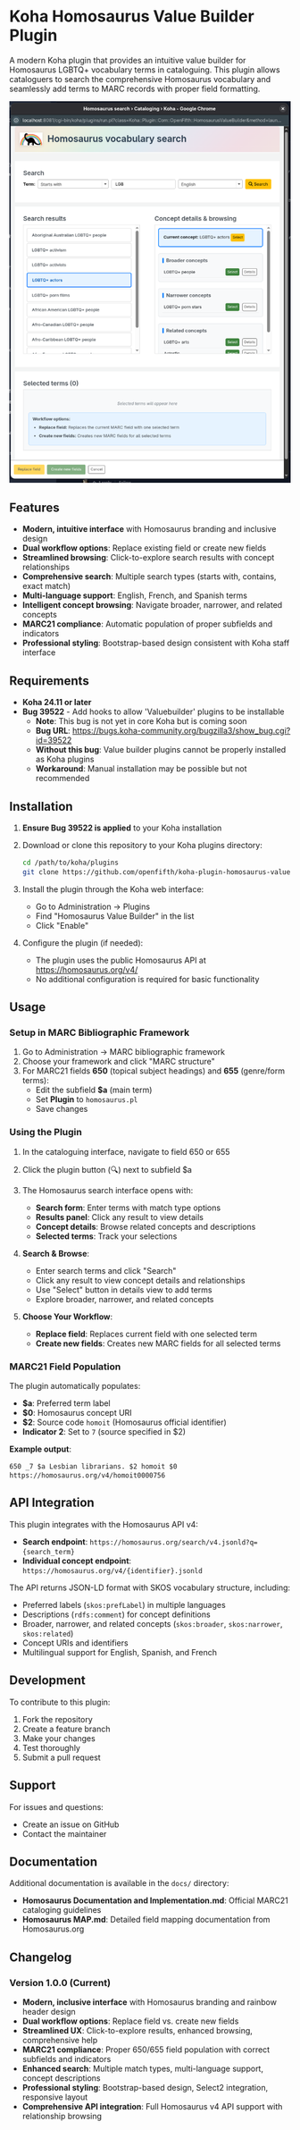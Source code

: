 # Koha Homosaurus Value Builder Plugin

A modern Koha plugin that provides an intuitive value builder for Homosaurus LGBTQ+ vocabulary terms in cataloguing. This plugin allows cataloguers to search the comprehensive Homosaurus vocabulary and seamlessly add terms to MARC records with proper field formatting.

![Screenshot of Homosaurus Value Builder Plugin](./imgs/screenshot.png)

## Features

- **Modern, intuitive interface** with Homosaurus branding and inclusive design
- **Dual workflow options**: Replace existing field or create new fields
- **Streamlined browsing**: Click-to-explore search results with concept relationships
- **Comprehensive search**: Multiple search types (starts with, contains, exact match)
- **Multi-language support**: English, French, and Spanish terms
- **Intelligent concept browsing**: Navigate broader, narrower, and related concepts
- **MARC21 compliance**: Automatic population of proper subfields and indicators
- **Professional styling**: Bootstrap-based design consistent with Koha staff interface

## Requirements

- **Koha 24.11 or later**
- **Bug 39522** - Add hooks to allow 'Valuebuilder' plugins to be installable
  - **Note**: This bug is not yet in core Koha but is coming soon
  - **Bug URL**: https://bugs.koha-community.org/bugzilla3/show_bug.cgi?id=39522
  - **Without this bug**: Value builder plugins cannot be properly installed as Koha plugins
  - **Workaround**: Manual installation may be possible but not recommended

## Installation

1. **Ensure Bug 39522 is applied** to your Koha installation
2. Download or clone this repository to your Koha plugins directory:
   ```bash
   cd /path/to/koha/plugins
   git clone https://github.com/openfifth/koha-plugin-homosaurus-value-builder.git
   ```

3. Install the plugin through the Koha web interface:
   - Go to Administration → Plugins
   - Find "Homosaurus Value Builder" in the list
   - Click "Enable"

4. Configure the plugin (if needed):
   - The plugin uses the public Homosaurus API at https://homosaurus.org/v4/
   - No additional configuration is required for basic functionality

## Usage

### Setup in MARC Bibliographic Framework

1. Go to Administration → MARC bibliographic framework
2. Choose your framework and click "MARC structure"
3. For MARC21 fields **650** (topical subject headings) and **655** (genre/form terms):
   - Edit the subfield **$a** (main term)
   - Set **Plugin** to `homosaurus.pl`
   - Save changes

### Using the Plugin

1. In the cataloguing interface, navigate to field 650 or 655
2. Click the plugin button (🔍) next to subfield $a
3. The Homosaurus search interface opens with:
   - **Search form**: Enter terms with match type options
   - **Results panel**: Click any result to view details
   - **Concept details**: Browse related concepts and descriptions
   - **Selected terms**: Track your selections

4. **Search & Browse**:
   - Enter search terms and click "Search"
   - Click any result to view concept details and relationships
   - Use "Select" button in details view to add terms
   - Explore broader, narrower, and related concepts

5. **Choose Your Workflow**:
   - **Replace field**: Replaces current field with one selected term
   - **Create new fields**: Creates new MARC fields for all selected terms

### MARC21 Field Population

The plugin automatically populates:
- **$a**: Preferred term label
- **$0**: Homosaurus concept URI
- **$2**: Source code `homoit` (Homosaurus official identifier)
- **Indicator 2**: Set to `7` (source specified in $2)

**Example output**:
```
650 _7 $a Lesbian librarians. $2 homoit $0 https://homosaurus.org/v4/homoit0000756
```

## API Integration

This plugin integrates with the Homosaurus API v4:
- **Search endpoint**: `https://homosaurus.org/search/v4.jsonld?q={search_term}`
- **Individual concept endpoint**: `https://homosaurus.org/v4/{identifier}.jsonld`

The API returns JSON-LD format with SKOS vocabulary structure, including:
- Preferred labels (`skos:prefLabel`) in multiple languages
- Descriptions (`rdfs:comment`) for concept definitions
- Broader, narrower, and related concepts (`skos:broader`, `skos:narrower`, `skos:related`)
- Concept URIs and identifiers
- Multilingual support for English, Spanish, and French

## Development

To contribute to this plugin:

1. Fork the repository
2. Create a feature branch
3. Make your changes
4. Test thoroughly
5. Submit a pull request

## Support

For issues and questions:
- Create an issue on GitHub
- Contact the maintainer

## Documentation

Additional documentation is available in the `docs/` directory:
- **Homosaurus Documentation and Implementation.md**: Official MARC21 cataloging guidelines
- **Homosaurus MAP.md**: Detailed field mapping documentation from Homosaurus.org

## Changelog

### Version 1.0.0 (Current)
- **Modern, inclusive interface** with Homosaurus branding and rainbow header design
- **Dual workflow options**: Replace field vs. create new fields
- **Streamlined UX**: Click-to-explore results, enhanced browsing, comprehensive help
- **MARC21 compliance**: Proper 650/655 field population with correct subfields and indicators
- **Enhanced search**: Multiple match types, multi-language support, concept descriptions
- **Professional styling**: Bootstrap-based design, Select2 integration, responsive layout
- **Comprehensive API integration**: Full Homosaurus v4 API support with relationship browsing
